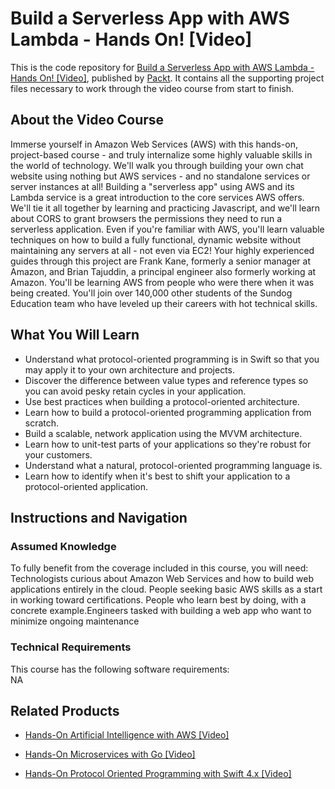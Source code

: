 


# Build a Serverless App with AWS Lambda - Hands On! [Video]
This is the code repository for [Build a Serverless App with AWS Lambda - Hands On! [Video]](https://www.packtpub.com/application-development/hands-protocol-oriented-programming-swift-4x-video?utm_source=github&utm_medium=repository&utm_campaign=9781789610307), published by [Packt](https://www.packtpub.com/?utm_source=github). It contains all the supporting project files necessary to work through the video course from start to finish.
## About the Video Course
Immerse yourself in Amazon Web Services (AWS) with this hands-on, project-based course - and truly internalize some highly valuable skills in the world of technology. We'll walk you through building your own chat website using nothing but AWS services - and no standalone services or server instances at all! Building a "serverless app" using AWS and its Lambda service is a great introduction to the core services AWS offers. We'll tie it all together by learning and practicing Javascript, and we'll learn about CORS to grant browsers the permissions they need to run a serverless application. Even if you're familiar with AWS, you'll learn valuable techniques on how to build a fully functional, dynamic website without maintaining any servers at all - not even via EC2! Your highly experienced guides through this project are Frank Kane, formerly a senior manager at Amazon, and Brian Tajuddin, a principal engineer also formerly working at Amazon. You'll be learning AWS from people who were there when it was being created. You'll join over 140,000 other students of the Sundog Education team who have leveled up their careers with hot technical skills.

<H2>What You Will Learn</H2>
<DIV class=book-info-will-learn-text>
<UL>
<LI>Understand what protocol-oriented programming is in Swift so that you may apply it to your own architecture and projects.&nbsp; 
<LI>Discover the difference between value types and reference types so you can avoid pesky retain cycles in your application.&nbsp; 
<LI>Use best practices when building a protocol-oriented architecture.&nbsp; 
<LI>Learn how to build a protocol-oriented programming application from scratch. 
<LI>Build a scalable, network application using the MVVM architecture.&nbsp; 
<LI>Learn how to unit-test parts of your applications so they're robust for your customers.&nbsp; 
<LI>Understand what a natural, protocol-oriented programming language is.&nbsp; 
<LI>Learn how to identify when it's best to shift your application to a protocol-oriented application. </LI></UL></DIV>

## Instructions and Navigation
### Assumed Knowledge
To fully benefit from the coverage included in this course, you will need:<br/>
Technologists curious about Amazon Web Services and how to build web applications entirely in the cloud. People seeking basic AWS skills as a start in working toward certifications. People who learn best by doing, with a concrete example.Engineers tasked with building a web app who want to minimize ongoing maintenance
### Technical Requirements
This course has the following software requirements:<br/>
NA

## Related Products
* [Hands-On Artificial Intelligence with AWS [Video]](https://www.packtpub.com/application-development/hands-protocol-oriented-programming-swift-4x-video?utm_source=github&utm_medium=repository&utm_campaign=9781789610307)

* [Hands-On Microservices with Go [Video]](https://www.packtpub.com/application-development/hands-protocol-oriented-programming-swift-4x-video?utm_source=github&utm_medium=repository&utm_campaign=9781789610307)

* [Hands-On Protocol Oriented Programming with Swift 4.x [Video]](https://www.packtpub.com/application-development/hands-protocol-oriented-programming-swift-4x-video?utm_source=github&utm_medium=repository&utm_campaign=9781789610307)

